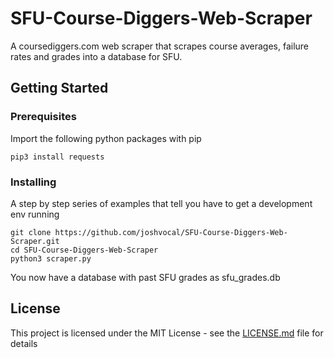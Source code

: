 # SFU-Course-Diggers-Web-Scraper

A coursediggers.com web scraper that scrapes course averages, failure rates and grades into a database for SFU.

## Getting Started

### Prerequisites

Import the following python packages with pip

```
pip3 install requests
```

### Installing

A step by step series of examples that tell you have to get a development env running

```
git clone https://github.com/joshvocal/SFU-Course-Diggers-Web-Scraper.git
cd SFU-Course-Diggers-Web-Scraper
python3 scraper.py
```

You now have a database with past SFU grades as sfu_grades.db

## License

This project is licensed under the MIT License - see the [LICENSE.md](LICENSE.md) file for details
